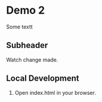# Demo 2

Some textt

## Subheader 

Watch change made.

## Local Development

1. Open index.html in your browser.
